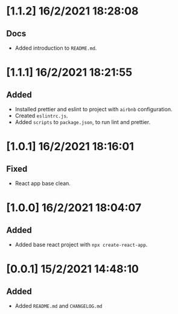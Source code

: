 # [1.1.2] 16/2/2021 18:28:08 

## Docs

- Added introduction to `README.md`.

# [1.1.1] 16/2/2021 18:21:55 

## Added

- Installed prettier and eslint to project with `airbnb` configuration.
- Created `eslintrc.js`.
- Added `scripts` to `package.json`, to run lint and prettier.

# [1.0.1] 16/2/2021 18:16:01 

## Fixed

- React app base clean. 

# [1.0.0] 16/2/2021 18:04:07

## Added

- Added base react project with `npx create-react-app`.

# [0.0.1] 15/2/2021 14:48:10 

## Added

- Added `README.md` and `CHANGELOG.md`